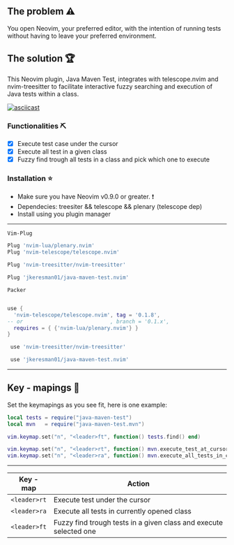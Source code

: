 ## The problem :warning: ##
You open Neovim, your preferred editor, with the intention of running tests without having to leave your preferred environment.

## The solution :trophy: ##

This Neovim plugin, Java Maven Test, integrates with telescope.nvim and nvim-treesitter to facilitate interactive fuzzy searching and execution of Java tests within a class.

[![asciicast](https://asciinema.org/a/YJnUsr3ujc1GHgoRsXGZWxeS4.svg)](https://asciinema.org/a/YJnUsr3ujc1GHgoRsXGZWxeS4)

### Functionalities :pick: ###

- [x] Execute test case under the cursor
- [x] Execute all test in a given class
- [x] Fuzzy find trough all tests in a class and pick which one to execute

### Installation :star: ###
* Make sure you have Neovim v0.9.0 or greater. :exclamation:
* Dependecies: treesiter && telescope && plenary (telescope dep)
* Install using you plugin manager

***

`Vim-Plug`  
```lua
Plug 'nvim-lua/plenary.nvim'
Plug 'nvim-telescope/telescope.nvim'

Plug 'nvim-treesitter/nvim-treesitter'

Plug 'jkeresman01/java-maven-test.nvim'
```

`Packer`
```lua

use {
  'nvim-telescope/telescope.nvim', tag = '0.1.8',
-- or                            , branch = '0.1.x',
  requires = { {'nvim-lua/plenary.nvim'} }
}

 use 'nvim-treesitter/nvim-treesitter'

 use 'jkeresman01/java-maven-test.nvim'
```
***

## Key - mapings :musical_keyboard: ##

Set the keymapings as you see fit, here is one example:

```lua
local tests = require("java-maven-test")
local mvn   = require("java-maven-test.mvn")

vim.keymap.set("n", "<leader>ft", function() tests.find() end) 

vim.keymap.set("n", "<leader>rt", function() mvn.execute_test_at_cursor() end)     
vim.keymap.set("n", "<leader>ra", function() mvn.execute_all_tests_in_class() end)  
```
***

| Key - map     | Action                                                             |
|---------------|--------------------------------------------------------------------|
| `<leader>rt`  | Execute test under the cursor                                      |
| `<leader>ra`  | Execute all tests in currently opened class                        |
| `<leader>ft`  | Fuzzy find trough tests in a given class and execute selected one  |
